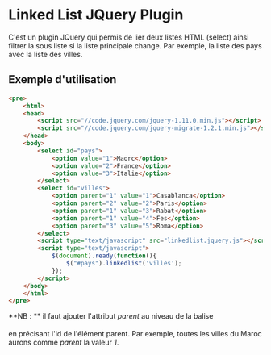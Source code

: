 Linked List JQuery Plugin
=========================
C'est un plugin JQuery qui permis de lier deux listes HTML (select) ainsi filtrer la sous liste si la liste principale change. Par exemple, la liste des pays avec la liste des villes.

Exemple d'utilisation
--------------------
```html
<pre>
	<html>
	<head>
		<script src="//code.jquery.com/jquery-1.11.0.min.js"></script>
		<script src="//code.jquery.com/jquery-migrate-1.2.1.min.js"></script>
	</head>
	<body>
		<select id="pays">
			<option value="1">Maorc</option>
			<option value="2">France</option>
			<option value="3">Italie</option>
		</select>
		<select id="villes">
			<option parent="1" value="1">Casablanca</option>
			<option parent="2" value="2">Paris</option>
			<option parent="1" value="3">Rabat</option>
			<option parent="1" value="4">Fes</option>
			<option parent="3" value="5">Roma</option>
		</select>
		<script type="text/javascript" src="linkedlist.jquery.js"></script>
		<script type="text/javascript">
			$(document).ready(function(){
				$("#pays").linkedlist('villes');
			});
		</script>
	</body>
	</html>
</pre>
```
**NB : ** il faut ajouter l'attribut *parent* au niveau de la balise *<option>* en précisant l'id de l'élément parent.
Par exemple, toutes les villes du Maroc aurons comme *parent* la valeur *1*.
